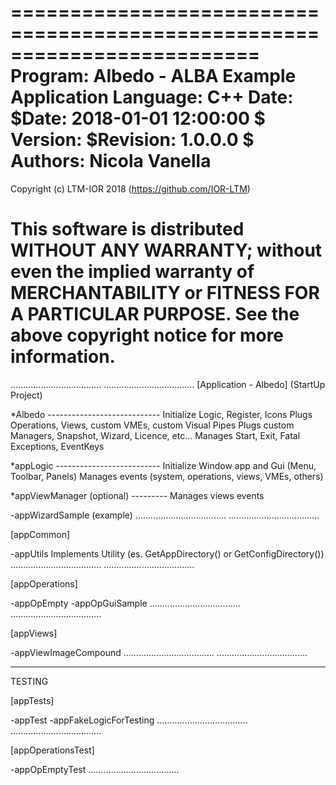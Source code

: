 =========================================================================
Program:   Albedo - ALBA Example Application
Language:  C++
Date:      $Date: 2018-01-01 12:00:00 $
Version:   $Revision: 1.0.0.0 $
Authors:   Nicola Vanella
=========================================================================
Copyright (c) LTM-IOR 2018 (https://github.com/IOR-LTM)

This software is distributed WITHOUT ANY WARRANTY; without even
the implied warranty of MERCHANTABILITY or FITNESS FOR A PARTICULAR
PURPOSE. See the above copyright notice for more information.
=========================================================================

....................................
....................................
[Application - Albedo] (StartUp Project)

*Albedo ----------------------------
 Initialize Logic, Register, Icons 
 Plugs Operations, Views, custom VMEs, custom Visual Pipes
 Plugs custom Managers, Snapshot, Wizard, Licence, etc...
 Manages Start, Exit, Fatal Exceptions, EventKeys 
 
*appLogic --------------------------
 Initialize Window app and Gui (Menu, Toolbar, Panels)
 Manages events (system, operations, views, VMEs, others)
 
*appViewManager (optional) ---------
 Manages views events
 
-appWizardSample (example)
....................................
....................................

[appCommon]

-appUtils
 Implements Utility (es. GetAppDirectory() or GetConfigDirectory())
....................................
....................................

[appOperations]

-appOpEmpty
-appOpGuiSample
....................................
....................................

[appViews]

-appViewImageCompound
....................................
....................................

------------------------------------
TESTING

[appTests]

-appTest
-appFakeLogicForTesting
....................................
....................................

[appOperationsTest]

-appOpEmptyTest
....................................